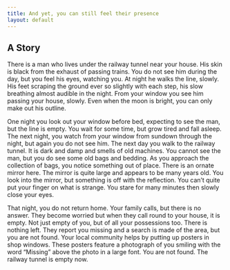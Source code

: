 ```yaml
---
title: And yet, you can still feel their presence
layout: default
---
```


## A Story

There is a man who lives under the railway tunnel near your house. His skin is black from the exhaust of passing trains. You do not see him during the day, but you feel his eyes, watching you. At night he walks the line, slowly. His feet scraping the ground ever so slightly with each step, his slow breathing almost audible in the night. From your window you see him passing your house, slowly. Even when the moon is bright, you can only make out his outline.

One night you look out your window before bed, expecting to see the man, but the line is empty. You wait for some time, but grow tired and fall asleep. The next night, you watch from your window from sundown through the night, but again you do not see him. The next day you walk to the railway tunnel. It is dark and damp and smells of old machines. You cannot see the man, but you do see some old bags and bedding. As you approach the collection of bags, you notice something out of place. There is an ornate mirror here. The mirror is quite large and appears to be many years old. You look into the mirror, but something is off with the reflection. You can’t quite put your finger on what is strange. You stare for many minutes then slowly close your eyes.

That night, you do not return home. Your family calls, but there is no answer. They become worried but when they call round to your house, it is empty. Not just empty of you, but of all your possessions too. There is nothing left. They report you missing and a search is made of the area, but you are not found. Your local community helps by putting up posters in shop windows. These posters feature a photograph of you smiling with the word “Missing” above the photo in a large font. You are not found. The railway tunnel is empty now.
